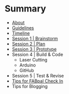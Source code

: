 # Summary

* [About](README.md)
* [Guidelines](guidelines.md)
* [Timeline](timeline.md)
* [Session 1 | Brainstorm](session1.md)
* [Session 2 | Plan](session2.md)
* [Session 3 | Prototype](session_3__prototype.md)
* Session 4 | Build & Code
   * Laser Cutting
   * Arduino
   * GitHub
* Session 5 | Test & Revise
* [Tips for FABpal Check In](checkIn.md)
* Tips for Blogging

